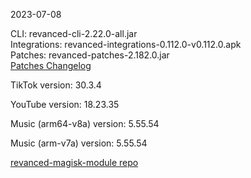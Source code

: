 2023-07-08
  
CLI: revanced-cli-2.22.0-all.jar  
Integrations: revanced-integrations-0.112.0-v0.112.0.apk  
Patches: revanced-patches-2.182.0.jar  
[Patches Changelog](https://github.com/revanced/revanced-patches/releases/tag/v2.182.0)  

TikTok version: 30.3.4  

YouTube version: 18.23.35  

Music (arm64-v8a) version: 5.55.54  

Music (arm-v7a) version: 5.55.54  

[revanced-magisk-module repo](https://github.com/j-hc/revanced-magisk-module)
